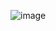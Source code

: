 ![image](https://github.com/Paradox456/db-capstone-project/assets/90231826/1d853e5c-949a-43cd-8f1f-d646ffdccac9)



